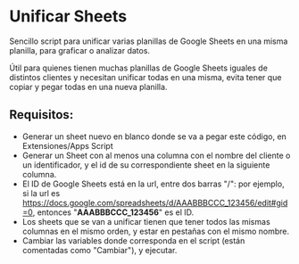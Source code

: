# Unificar Sheets
Sencillo script para unificar varias planillas de Google Sheets en una misma planilla, para graficar o analizar datos.

Útil para quienes tienen muchas planillas de Google Sheets iguales de distintos clientes y necesitan unificar todas en una misma,
evita tener que copiar y pegar todas en una nueva planilla.

## Requisitos:

- Generar un sheet nuevo en blanco donde se va a pegar este código, en Extensiones/Apps Script
- Generar un Sheet con al menos una columna con el nombre del cliente o un identificador, y el id de su correspondiente sheet 
en la siguiente columna.
- El ID de Google Sheets está en la url, entre dos barras "/": 
por ejemplo, si la url es https://docs.google.com/spreadsheets/d/AAABBBCCC_123456/edit#gid=0, entonces "**AAABBBCCC_123456**" es el ID.
- Los sheets que se van a unificar tienen que tener todos las mismas columnas en el mismo orden, y estar en pestañas con el mismo nombre.
- Cambiar las variables donde corresponda en el script (están comentadas como "Cambiar"), y ejecutar.
